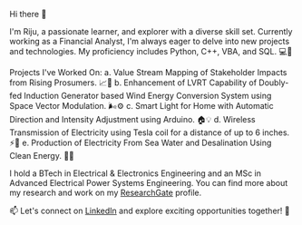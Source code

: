 Hi there 👋

I'm Riju, a passionate learner, and explorer with a diverse skill set. Currently working as a Financial Analyst, I'm always eager to delve into new projects and technologies. My proficiency includes Python, C++, VBA, and SQL. 💻🚀

Projects I've Worked On:
a. Value Stream Mapping of Stakeholder Impacts from Rising Prosumers. 📈👥
b. Enhancement of LVRT Capability of Doubly-fed Induction Generator based Wind Energy Conversion System using Space Vector Modulation. 🌬️⚙️
c. Smart Light for Home with Automatic Direction and Intensity Adjustment using Arduino. 🏠💡
d. Wireless Transmission of Electricity using Tesla coil for a distance of up to 6 inches. ⚡🔌
e. Production of Electricity From Sea Water and Desalination Using Clean Energy. 🌊🔋

I hold a BTech in Electrical & Electronics Engineering and an MSc in Advanced Electrical Power Systems Engineering. You can find more about my research and work on my [ResearchGate](https://www.researchgate.net/profile/Soumyajit-Mitra-2) profile.

📫 Let's connect on [LinkedIn](https://www.linkedin.com/in/soumyajitmitra77/) and explore exciting opportunities together! 🚀
